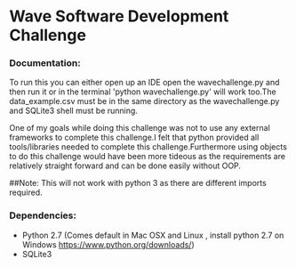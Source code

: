 # Wave Software Development Challenge
### Documentation:
To run this you can either open up an IDE open the wavechallenge.py and then run it or in the terminal 'python wavechallenge.py' will work too.The data_example.csv must be in the same directory as the wavechallenge.py and SQLite3 shell must be running.

One of my goals while doing this challenge was not to use any external frameworks to complete this challenge.I felt that python provided all tools/libraries needed to complete this challenge.Furthermore using objects to do this challenge would have been more tideous as the requirements are relatively straight forward and can be done easily without OOP.

##Note:
This will not work with python 3 as there are different imports required.


### Dependencies:

- Python 2.7 (Comes default in Mac OSX and Linux , install python 2.7 on Windows https://www.python.org/downloads/)
- SQLite3
